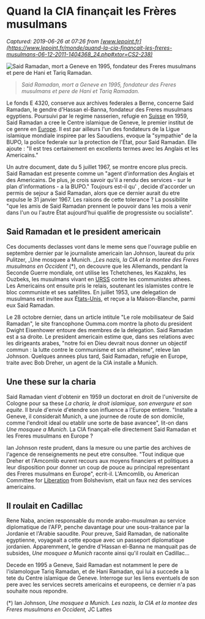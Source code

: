 # Quand la CIA finançait les Frères musulmans

_Captured: 2019-06-26 at 07:26 from [www.lepoint.fr](https://www.lepoint.fr/monde/quand-la-cia-financait-les-freres-musulmans-06-12-2011-1404368_24.php#xtor=CS2-238)_

![Said Ramadan, mort a Geneve en 1995, fondateur des Freres musulmans et pere de Hani et Tariq Ramadan.](https://www.lepoint.fr/images/2011/12/06/said-ramadan-452853-jpg_304886_660x281.JPG)

> _Said Ramadan, mort a Geneve en 1995, fondateur des Freres musulmans et pere de Hani et Tariq Ramadan._

Le fonds E 4320, conserve aux archives federales a Berne, concerne Said Ramadan, le gendre d'Hassan el-Banna, fondateur des Freres musulmans egyptiens. Poursuivi par le regime nasserien, refugie en [Suisse](https://www.lepoint.fr/tags/suisse) en 1959, Said Ramadan a cree le Centre islamique de Geneve, le premier institut de ce genre en [Europe](https://www.lepoint.fr/tags/europe). Il est par ailleurs l'un des fondateurs de la Ligue islamique mondiale inspiree par les Saoudiens. evoque la "sympathie" de la BUPO, la police federale sur la protection de l'État, pour Said Ramadan. Elle ajoute : "Il est tres certainement en excellents termes avec les Anglais et les Americains."

Un autre document, date du 5 juillet 1967, se montre encore plus precis. Said Ramadan est presente comme un "agent d'information des Anglais et des Americains. De plus, je crois savoir qu'il a rendu des services - sur le plan d'informations - a la BUPO." Toujours est-il qu' , decide d'accorder un permis de sejour a Said Ramadan, alors que ce dernier aurait du etre expulse le 31 janvier 1967. Les raisons de cette tolerance ? La possibilite "que les amis de Said Ramadan prennent le pouvoir dans les mois a venir dans l'un ou l'autre État aujourd'hui qualifie de progressiste ou socialiste".

## Said Ramadan et le president americain 

Ces documents declasses vont dans le meme sens que l'ouvrage publie en septembre dernier par le journaliste americain Ian Johnson, laureat du prix Pulitzer, _Une mosquee a Munich. __Les nazis, la CIA et la montee des Freres musulmans en Occident_ (*), on decouvre que les Allemands, pendant la Seconde Guerre mondiale, ont utilise les Tchetchenes, les Kazakhs, les Ouzbeks, les musulmans vivant en [URSS](https://www.lepoint.fr/tags/russie) contre les communistes athees. Les Americains ont ensuite pris le relais, soutenant les islamistes contre le bloc communiste et ses satellites. En juillet 1953, une delegation de musulmans est invitee aux É[tats-Unis](https://www.lepoint.fr/tags/etats-unis), et reçue a la Maison-Blanche, parmi eux Said Ramadan.

Le 28 octobre dernier, dans un article intitule "Le role mobilisateur de Said Ramadan", le site francophone Oumma.com montre la photo du president Dwight Eisenhower entoure des membres de la delegation. Said Ramadan est a sa droite. Le president americain estime que, dans ses relations avec les dirigeants arabes, "notre foi en Dieu devrait nous donner un objectif commun : la lutte contre le communisme et son atheisme", releve Ian Johnson. Quelques annees plus tard, Said Ramadan, refugie en Europe, traite avec Bob Dreher, un agent de la CIA installe a Munich.

## Une these sur la charia 

Said Ramadan vient d'obtenir en 1959 un doctorat en droit de l'universite de Cologne pour sa these _La charia, le droit islamique, son envergure et son equite_. Il brule d'envie d'etendre son influence a l'Europe entiere. "Installe a Geneve, il considerait Munich, a une journee de route de son domicile, comme l'endroit ideal ou etablir une sorte de base avancee", lit-on dans _Une mosquee a Munich_. La CIA finançait-elle directement Said Ramadan et les Freres musulmans en Europe ?

Ian Johnson reste prudent, dans la mesure ou une partie des archives de l'agence de renseignements ne peut etre consultee. "Tout indique que Dreher et l'Amcomlib eurent recours aux moyens financiers et politiques a leur disposition pour donner un coup de pouce au principal representant des Freres musulmans en Europe", ecrit-il. L'Amcomlib, ou American Committee for [Liberation](https://www.lepoint.fr/tags/liberation) from Bolshevism, etait un faux nez des services americains.

## Il roulait en Cadillac

Rene Naba, ancien responsable du monde arabo-musulman au service diplomatique de l'AFP, penche davantage pour une sous-traitance par la Jordanie et l'Arabie saoudite. Pour preuve, Said Ramadan, de nationalite egyptienne, voyageait a cette epoque avec un passeport diplomatique jordanien. Apparemment, le gendre d'Hassan el-Banna ne manquait pas de subsides, _Une mosquee a Munich_ raconte ainsi qu'il roulait en Cadillac...

Decede en 1995 a Geneve, Said Ramadan est notamment le pere de l'islamologue Tariq Ramadan, et de Hani Ramadan, qui lui a succede a la tete du Centre islamique de Geneve. Interroge sur les liens eventuels de son pere avec les services secrets americains et europeens, ce dernier n'a pas souhaite nous repondre.

(*) Ian Johnson, _Une mosquee a Munich. Les nazis, la CIA et la montee des Freres musulmans en Occident,_ JC Lattes

